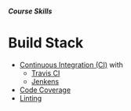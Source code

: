 
##### Course __Skills__

# Build Stack

* [Continuous Integration (CI)](https://en.wikipedia.org/wiki/Continuous_integration) with
  * [Travis CI](https://en.wikipedia.org/wiki/Travis_CI)
  * [Jenkens](https://en.wikipedia.org/wiki/Jenkins_%28software%29)
* [Code Coverage](https://en.wikipedia.org/wiki/Code_coverage)
* [Linting](https://en.wikipedia.org/wiki/Lint_%28software%29)
